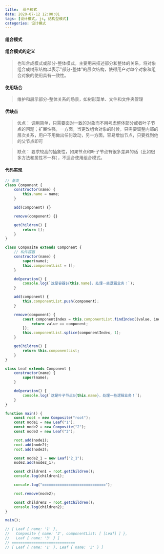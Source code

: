 ```yaml
---
title:  组合模式
date: 2020-07-12 12:00:01
tags: [设计模式, js, 结构型模式]
categories: 设计模式
---
```


#### 组合模式

#### 组合模式的定义

> 也叫合成模式或部分-整体模式，主要用来描述部分和整体的关系，将对象组合成树形结构以表示"部分-整体"的层次结构，使得用户对单个对象和组合对象的使用具有一致性。

#### 使用场合

> 维护和展示部分-整体关系的场景，如树形菜单、文件和文件夹管理

#### 优缺点

> 优点： 调用简单，只需要面对一致的对象而不用考虑整体部分或者叶子节点的问题；扩展性强，一方面，当更改组合对象的时候，只需要调整内部的层次关系，用户不用做出任何改动，另一方面，容易增加节点，只要找到他的父节点即可

> 缺点： 要求较高的抽象性，如果节点和叶子节点有很多差异的话（比如很多方法和属性不一样），不适合使用组合模式。

#### 代码实现

```js
// 基类
class Component {
    constructor(name) {
        this.name = name;
    }

    add(component) {}

    remove(component) {}

    getChildren() {
        return [];
    }
}

class Composite extends Component {
    // 构件容器
    constructor(name) {
        super(name);
        this.componentList = [];
    }

    doOperation() {
        console.log(`这是容器${this.name}，处理一些逻辑业务！`);
    }

    add(component) {
        this.componentList.push(component);
    }

    remove(component) {
        const componentIndex = this.componentList.findIndex((value, index) => {
            return value == component;
        });
        this.componentList.splice(componentIndex, 1);
    }

    getChildren() {
        return this.componentList;
    }
}

class Leaf extends Component {
    constructor(name) {
        super(name);
    }

    doOperation() {
        console.log(`这是叶子节点${this.name}，处理一些逻辑业务！`);
    }
}

function main() {
    const root = new Composite("root");
    const node1 = new Leaf("1");
    const node2 = new Composite("2");
    const node3 = new Leaf("3");

    root.add(node1);
    root.add(node2);
    root.add(node3);

    const node2_1 = new Leaf("2_1");
    node2.add(node2_1);

    const children1 = root.getChildren();
    console.log(children1);

    console.log("=============================");

    root.remove(node2);

    const children2 = root.getChildren();
    console.log(children2);
}

main();

// [ Leaf { name: '1' },
//   Composite { name: '2', componentList: [ [Leaf] ] },
//   Leaf { name: '3' } ]
// =============================
// [ Leaf { name: '1' }, Leaf { name: '3' } ]
```
